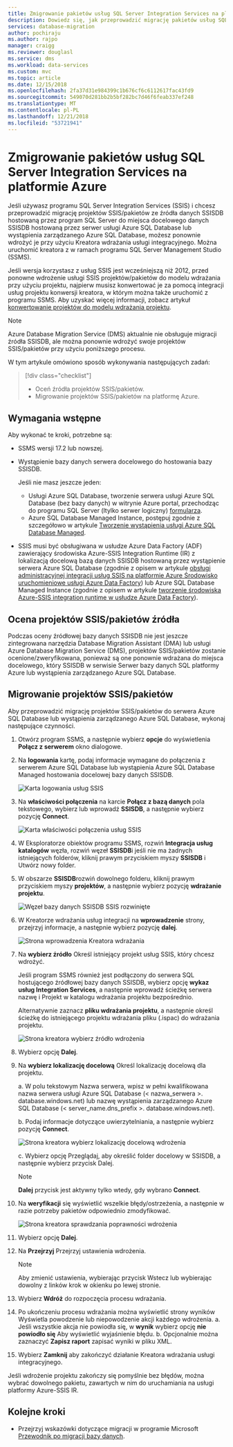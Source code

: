 ```yaml
---
title: Zmigrowanie pakietów usług SQL Server Integration Services na platformie Azure | Dokumentacja firmy Microsoft
description: Dowiedz się, jak przeprowadzić migrację pakietów usług SQL Server Integration Services na platformie Azure.
services: database-migration
author: pochiraju
ms.author: rajpo
manager: craigg
ms.reviewer: douglasl
ms.service: dms
ms.workload: data-services
ms.custom: mvc
ms.topic: article
ms.date: 12/15/2018
ms.openlocfilehash: 2fa37d31e984399c1b676cf6c6112617fac43fd9
ms.sourcegitcommit: 549070d281bb2b5bf282bc7d46f6feab337ef248
ms.translationtype: MT
ms.contentlocale: pl-PL
ms.lasthandoff: 12/21/2018
ms.locfileid: "53721941"
---
```

# <a name="migrate-sql-server-integration-services-packages-to-azure"></a>Zmigrowanie pakietów usług SQL Server Integration Services na platformie Azure
Jeśli używasz programu SQL Server Integration Services (SSIS) i chcesz przeprowadzić migrację projektów SSIS/pakietów ze źródła danych SSISDB hostowaną przez program SQL Server do miejsca docelowego danych SSISDB hostowaną przez serwer usługi Azure SQL Database lub wystąpienia zarządzanego Azure SQL Database, możesz ponownie wdrożyć je przy użyciu Kreatora wdrażania usługi integracyjnego. Można uruchomić kreatora z w ramach programu SQL Server Management Studio (SSMS).

Jeśli wersja korzystasz z usług SSIS jest wcześniejszą niż 2012, przed ponowne wdrożenie usługi SSIS projektów/pakietów do modelu wdrażania przy użyciu projektu, najpierw musisz konwertować je za pomocą integracji usług projektu konwersji kreatora, w którym można także uruchomić z programu SSMS. Aby uzyskać więcej informacji, zobacz artykuł [konwertowanie projektów do modelu wdrażania projektu](https://docs.microsoft.com/sql/integration-services/packages/deploy-integration-services-ssis-projects-and-packages?view=sql-server-2017#convert).

> [!NOTE]
> Azure Database Migration Service (DMS) aktualnie nie obsługuje migracji źródła SSISDB, ale można ponownie wdrożyć swoje projektów SSIS/pakietów przy użyciu poniższego procesu. 

W tym artykule omówiono sposób wykonywania następujących zadań:
> [!div class="checklist"]
> * Oceń źródła projektów SSIS/pakietów.
> * Migrowanie projektów SSIS/pakietów na platformę Azure.

## <a name="prerequisites"></a>Wymagania wstępne
Aby wykonać te kroki, potrzebne są:

- SSMS wersji 17.2 lub nowszej.
- Wystąpienie bazy danych serwera docelowego do hostowania bazy SSISDB.
 
  Jeśli nie masz jeszcze jeden:
    - Usługi Azure SQL Database, tworzenie serwera usługi Azure SQL Database (bez bazy danych) w witrynie Azure portal, przechodząc do programu SQL Server (ltylko serwer logiczny) [formularza](https://ms.portal.azure.com/#create/Microsoft.SQLServer).
    - Azure SQL Database Managed Instance, postępuj zgodnie z szczegółowo w artykule [Tworzenie wystąpienia usługi Azure SQL Database Managed](https://docs.microsoft.com/azure/sql-database/sql-database-managed-instance-get-started).

- SSIS musi być obsługiwana w usłudze Azure Data Factory (ADF) zawierający środowiska Azure-SSIS Integration Runtime (IR) z lokalizacją docelową bazą danych SSISDB hostowaną przez wystąpienie serwera Azure SQL Database (zgodnie z opisem w artykule [obsługi administracyjnej integracji usług SSIS na platformie Azure Środowisko uruchomieniowe usługi Azure Data Factory](https://docs.microsoft.com/azure/data-factory/tutorial-deploy-ssis-packages-azure)) lub Azure SQL Database Managed Instance (zgodnie z opisem w artykule [tworzenie środowiska Azure-SSIS integration runtime w usłudze Azure Data Factory](https://docs.microsoft.com/azure/data-factory/create-azure-ssis-integration-runtime)). 

## <a name="assess-source-ssis-projectspackages"></a>Ocena projektów SSIS/pakietów źródła
Podczas oceny źródłowej bazy danych SSISDB nie jest jeszcze zintegrowana narzędzia Database Migration Assistant (DMA) lub usługi Azure Database Migration Service (DMS), projektów SSIS/pakietów zostanie ocenione/zweryfikowana, ponieważ są one ponownie wdrażana do miejsca docelowego, który SSISDB w serwisie Serwer bazy danych SQL platformy Azure lub wystąpienia zarządzanego Azure SQL Database.

## <a name="migrate-ssis-projectspackages"></a>Migrowanie projektów SSIS/pakietów
Aby przeprowadzić migrację projektów SSIS/pakietów do serwera Azure SQL Database lub wystąpienia zarządzanego Azure SQL Database, wykonaj następujące czynności.

1.  Otwórz program SSMS, a następnie wybierz **opcje** do wyświetlenia **Połącz z serwerem** okno dialogowe.

2.  Na **logowania** kartę, podaj informacje wymagane do połączenia z serwerem Azure SQL Database lub wystąpienia Azure SQL Database Managed hostowania docelowej bazy danych SSISDB.

    ![Karta logowania usług SSIS](media/how-to-migrate-ssis-packages/dms-ssis-login-tab.png)
 
3.  Na **właściwości połączenia** na karcie **Połącz z bazą danych** pola tekstowego, wybierz lub wprowadź **SSISDB**, a następnie wybierz pozycję **Connect**.

    ![Karta właściwości połączenia usług SSIS](media/how-to-migrate-ssis-packages/dms-ssis-conncetion-properties-tab.png)

4.  W Eksploratorze obiektów programu SSMS, rozwiń **Integracja usług katalogów** węzła, rozwiń węzeł **SSISDB**i jeśli nie ma żadnych istniejących folderów, kliknij prawym przyciskiem myszy **SSISDB** i Utwórz nowy folder.

5.  W obszarze **SSISDB**rozwiń dowolnego folderu, kliknij prawym przyciskiem myszy **projektów**, a następnie wybierz pozycję **wdrażanie projektu**.

    ![Węzeł bazy danych SSISDB SSIS rozwinięte](media/how-to-migrate-ssis-packages/dms-ssis-ssisdb-node-expanded.png)

6.  W Kreatorze wdrażania usług integracji na **wprowadzenie** strony, przejrzyj informacje, a następnie wybierz pozycję **dalej**.

    ![Strona wprowadzenia Kreatora wdrażania](media/how-to-migrate-ssis-packages/dms-deployment-wizard-introduction-page.png)

7.  Na **wybierz źródło** Określ istniejący projekt usług SSIS, który chcesz wdrożyć.

    Jeśli program SSMS również jest podłączony do serwera SQL hostującego źródłowej bazy danych SSISDB, wybierz opcję **wykaz usług Integration Services**, a następnie wprowadź ścieżkę serwera nazwę i Projekt w katalogu wdrażania projektu bezpośrednio.

    Alternatywnie zaznacz **pliku wdrażania projektu**, a następnie określ ścieżkę do istniejącego projektu wdrażania pliku (.ispac) do wdrażania projektu.

    ![Strona kreatora wybierz źródło wdrożenia](media/how-to-migrate-ssis-packages/dms-deployment-wizard-select-source-page.png)
 
8.  Wybierz opcję **Dalej**.
9.  Na **wybierz lokalizację docelową** Określ lokalizację docelową dla projektu.

       a. W polu tekstowym Nazwa serwera, wpisz w pełni kwalifikowana nazwa serwera usługi Azure SQL Database (< nazwa_serwera >. database.windows.net) lub nazwę wystąpienia zarządzanego Azure SQL Database (< server_name.dns_prefix >. database.windows.net).
 
       b. Podaj informacje dotyczące uwierzytelniania, a następnie wybierz pozycję **Connect**.
    
       ![Strona kreatora wybierz lokalizację docelową wdrożenia](media/how-to-migrate-ssis-packages/dms-deployment-wizard-select-destination-page.png)

    c. Wybierz opcję Przeglądaj, aby określić folder docelowy w SSISDB, a następnie wybierz przycisk Dalej.

    > [!NOTE]
    > **Dalej** przycisk jest aktywny tylko wtedy, gdy wybrano **Connect**. 

10. Na **weryfikacji** się wyświetlić wszelkie błędy/ostrzeżenia, a następnie w razie potrzeby pakietów odpowiednio zmodyfikować.

    ![Strona kreatora sprawdzania poprawności wdrożenia](media/how-to-migrate-ssis-packages/dms-deployment-wizard-validate-page.png)

11. Wybierz opcję **Dalej**.

12. Na **Przejrzyj** Przejrzyj ustawienia wdrożenia.

    > [!NOTE]
    > Aby zmienić ustawienia, wybierając przycisk Wstecz lub wybierając dowolny z linków krok w okienku po lewej stronie.

13. Wybierz **Wdróż** do rozpoczęcia procesu wdrażania.

14. Po ukończeniu procesu wdrażania można wyświetlić strony wyników Wyświetla powodzenie lub niepowodzenie akcji każdego wdrożenia.
    a. Jeśli wszystkie akcja nie powiodła się, w **wynik** wybierz opcję **nie powiodło się** Aby wyświetlić wyjaśnienie błędu.
    b. Opcjonalnie można zaznaczyć **Zapisz raport** zapisać wyniki w pliku XML.

15. Wybierz **Zamknij** aby zakończyć działanie Kreatora wdrażania usługi integracyjnego.

Jeśli wdrożenie projektu zakończy się pomyślnie bez błędów, można wybrać dowolnego pakietu, zawartych w nim do uruchamiania na usługi platformy Azure-SSIS IR.

## <a name="next-steps"></a>Kolejne kroki
- Przejrzyj wskazówki dotyczące migracji w programie Microsoft [Przewodnik po migracji bazy danych](https://datamigration.microsoft.com/).
